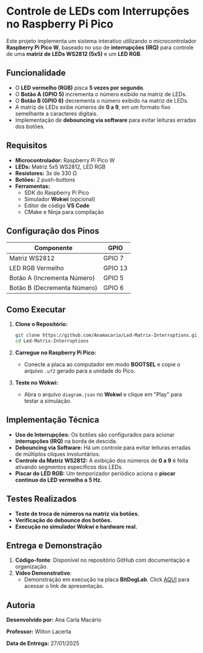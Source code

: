 # Controle de LEDs com Interrupções no Raspberry Pi Pico

Este projeto implementa um sistema interativo utilizando o microcontrolador **Raspberry Pi Pico W**, baseado no uso de **interrupções (IRQ)** para controle de uma **matriz de LEDs WS2812 (5x5)** e um **LED RGB**.

## Funcionalidade

- O **LED vermelho (RGB)** pisca **5 vezes por segundo**.
- O **Botão A (GPIO 5)** incrementa o número exibido na matriz de LEDs.
- O **Botão B (GPIO 6)** decrementa o número exibido na matriz de LEDs.
- A matriz de LEDs exibe números de **0 a 9**, em um formato fixo semelhante a caracteres digitais.
- Implementação de **debouncing via software** para evitar leituras erradas dos botões.

## Requisitos

- **Microcontrolador:** Raspberry Pi Pico W
- **LEDs:** Matriz 5x5 WS2812, LED RGB
- **Resistores:** 3x de 330 Ω
- **Botões:** 2 push-buttons
- **Ferramentas:**
  - SDK do Raspberry Pi Pico
  - Simulador **Wokwi** (opcional)
  - Editor de código **VS Code**
  - CMake e Ninja para compilação

## Configuração dos Pinos

| Componente | GPIO |
|------------|------|
| Matriz WS2812 | GPIO 7 |
| LED RGB Vermelho | GPIO 13 |
| Botão A (Incrementa Número) | GPIO 5 |
| Botão B (Decrementa Número) | GPIO 6 |

## Como Executar

1. **Clone o Repositório:**
   ```bash
   git clone https://github.com/Anamacario/Led-Matrix-Interruptions.git
   cd Led-Matrix-Interruptions
   ```

2. **Carregue no Raspberry Pi Pico:**
   - Conecte a placa ao computador em modo **BOOTSEL** e copie o arquivo `.uf2` gerado para a unidade do Pico.

3. **Teste no Wokwi:**
   - Abra o arquivo `diagram.json` no **Wokwi** e clique em "Play" para testar a simulação.

## Implementação Técnica

- **Uso de Interrupções:** Os botões são configurados para acionar **interrupções (IRQ)** na borda de descida.
- **Debouncing via Software:** Há um controle para evitar leituras erradas de múltiplos cliques involuntários.
- **Controle da Matriz WS2812:** A exibição dos números de **0 a 9** é feita ativando segmentos específicos dos LEDs.
- **Piscar do LED RGB:** Um temporizador periódico aciona o **piscar contínuo do LED vermelho a 5 Hz**.

## Testes Realizados

- **Teste de troca de números na matriz via botões.**
- **Verificação do debounce dos botões.**
- **Execução no simulador Wokwi e hardware real.**

## Entrega e Demonstração

1. **Código-fonte**: Disponível no repositório GitHub com documentação e organização.
2. **Vídeo Demonstrativo**:
   - Demonstração em execução na placa **BitDogLab**.
   Click [AQUI](https://drive.google.com/file/d/1fU0dZwQcaFhBf-Q7Ubn6J-NrhgAR87xq/view?usp=sharing) para acessar o link de apresentação.

## Autoria
**Desenvolvido por:** Ana Carla Macário

**Professor:** Wilton Lacerta

**Data de Entrega:** 27/01/2025

